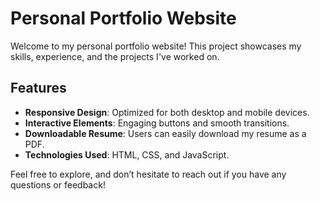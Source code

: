 # Personal Portfolio Website

Welcome to my personal portfolio website! This project showcases my skills, experience, and the projects I've worked on.

## Features
- **Responsive Design**: Optimized for both desktop and mobile devices.
- **Interactive Elements**: Engaging buttons and smooth transitions.
- **Downloadable Resume**: Users can easily download my resume as a PDF.
- **Technologies Used**: HTML, CSS, and JavaScript.

Feel free to explore, and don’t hesitate to reach out if you have any questions or feedback!

